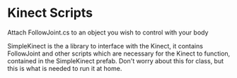 # Kinect Scripts

Attach FollowJoint.cs to an object you wish to control with your body

SimpleKinect is the a library to interface with the Kinect, it contains FollowJoint and other scripts which are necessary for the Kinect to function, contained in the SimpleKinect prefab.  Don't worry about this for class, but this is what is needed to run it at home.
